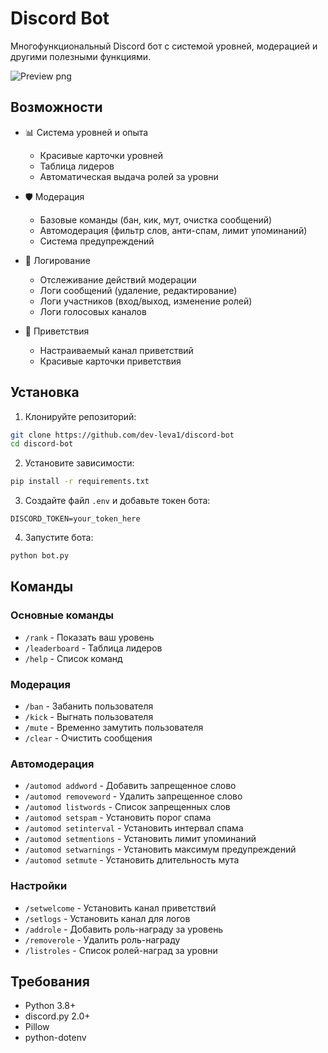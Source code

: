 # Discord Bot

Многофункциональный Discord бот с системой уровней, модерацией и другими полезными функциями.

![Preview png](https://i.imgur.com/4mcFuzQ.png)

## Возможности

- 📊 Система уровней и опыта
  - Красивые карточки уровней
  - Таблица лидеров
  - Автоматическая выдача ролей за уровни

- 🛡️ Модерация
  - Базовые команды (бан, кик, мут, очистка сообщений)
  - Автомодерация (фильтр слов, анти-спам, лимит упоминаний)
  - Система предупреждений

- 📝 Логирование
  - Отслеживание действий модерации
  - Логи сообщений (удаление, редактирование)
  - Логи участников (вход/выход, изменение ролей)
  - Логи голосовых каналов

- 👋 Приветствия
  - Настраиваемый канал приветствий
  - Красивые карточки приветствия

## Установка

1. Клонируйте репозиторий:
```bash
git clone https://github.com/dev-leva1/discord-bot
cd discord-bot
```

2. Установите зависимости:
```bash
pip install -r requirements.txt
```

3. Создайте файл `.env` и добавьте токен бота:
```
DISCORD_TOKEN=your_token_here
```

4. Запустите бота:
```bash
python bot.py
```

## Команды

### Основные команды
- `/rank` - Показать ваш уровень
- `/leaderboard` - Таблица лидеров
- `/help` - Список команд

### Модерация
- `/ban` - Забанить пользователя
- `/kick` - Выгнать пользователя
- `/mute` - Временно замутить пользователя
- `/clear` - Очистить сообщения

### Автомодерация
- `/automod addword` - Добавить запрещенное слово
- `/automod removeword` - Удалить запрещенное слово
- `/automod listwords` - Список запрещенных слов
- `/automod setspam` - Установить порог спама
- `/automod setinterval` - Установить интервал спама
- `/automod setmentions` - Установить лимит упоминаний
- `/automod setwarnings` - Установить максимум предупреждений
- `/automod setmute` - Установить длительность мута

### Настройки
- `/setwelcome` - Установить канал приветствий
- `/setlogs` - Установить канал для логов
- `/addrole` - Добавить роль-награду за уровень
- `/removerole` - Удалить роль-награду
- `/listroles` - Список ролей-наград за уровни

## Требования
- Python 3.8+
- discord.py 2.0+
- Pillow
- python-dotenv
